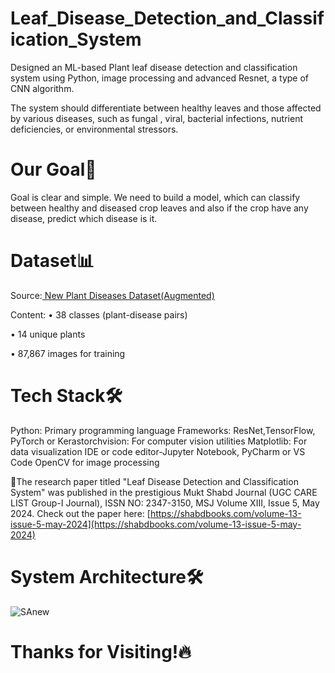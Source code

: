 # Leaf_Disease_Detection_and_Classification_System 
Designed an ML-based Plant leaf disease detection and classification system using Python, image processing and advanced Resnet, a type of CNN algorithm.

The system should differentiate between healthy leaves and those affected by various diseases, such as fungal , viral, bacterial infections, nutrient deficiencies, or environmental stressors.

# Our Goal🎯
Goal is clear and simple. We need to build a model, which can classify between healthy and diseased crop leaves and also if the crop have any disease, predict which disease is it.

# Dataset📊 
Source:[ New Plant Diseases Dataset(Augmented)](https://www.kaggle.com/datasets/vipoooool/new-plant-diseases-dataset)

Content:
• 38 classes (plant-disease pairs)

• 14 unique plants

• 87,867 images for training

# Tech Stack🛠️
Python: Primary programming language
Frameworks: ResNet,TensorFlow, PyTorch or Kerastorchvision: For computer vision utilities
Matplotlib: For data visualization
IDE or code editor-Jupyter Notebook, PyCharm or VS Code
OpenCV for image processing

📝The research paper titled "Leaf Disease Detection and Classification System" was published in the prestigious Mukt Shabd Journal (UGC CARE LIST Group-I Journal), ISSN NO: 2347-3150, MSJ Volume XIII, Issue 5, May 2024. Check out the paper here: [https://shabdbooks.com/volume-13-issue-5-may-2024](https://shabdbooks.com/volume-13-issue-5-may-2024)

# System Architecture🛠️
![SAnew](https://github.com/user-attachments/assets/9835e9c9-72af-454e-b474-601d81e3cdc9)

# Thanks for Visiting!🔥
